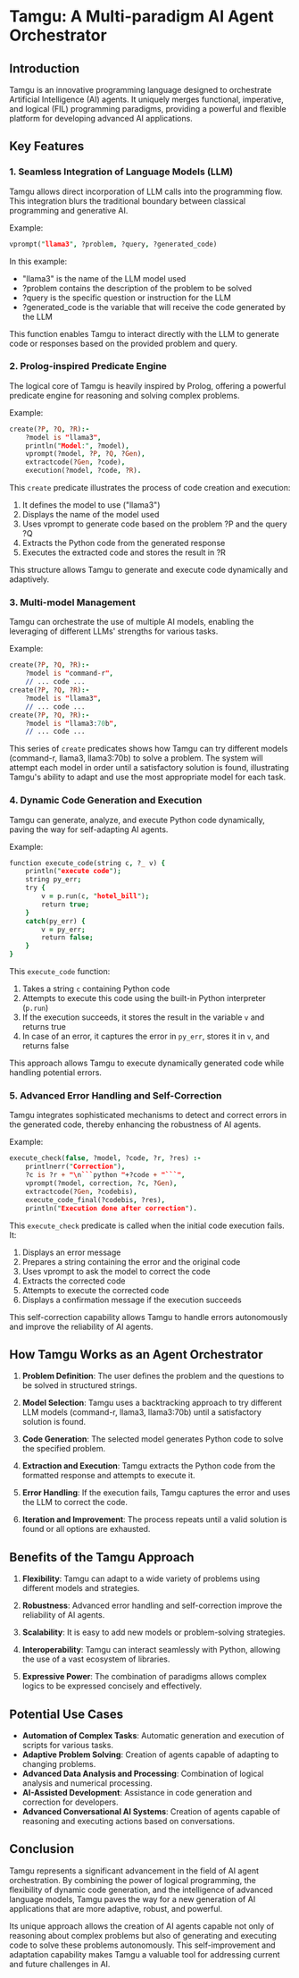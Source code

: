 # Tamgu: A Multi-paradigm AI Agent Orchestrator

## Introduction

Tamgu is an innovative programming language designed to orchestrate Artificial Intelligence (AI) agents. It uniquely merges functional, imperative, and logical (FIL) programming paradigms, providing a powerful and flexible platform for developing advanced AI applications.

## Key Features

### 1. Seamless Integration of Language Models (LLM)

Tamgu allows direct incorporation of LLM calls into the programming flow. This integration blurs the traditional boundary between classical programming and generative AI.

Example:
```prolog
vprompt("llama3", ?problem, ?query, ?generated_code)
```
In this example:
- "llama3" is the name of the LLM model used
- ?problem contains the description of the problem to be solved
- ?query is the specific question or instruction for the LLM
- ?generated_code is the variable that will receive the code generated by the LLM

This function enables Tamgu to interact directly with the LLM to generate code or responses based on the provided problem and query.

### 2. Prolog-inspired Predicate Engine

The logical core of Tamgu is heavily inspired by Prolog, offering a powerful predicate engine for reasoning and solving complex problems.

Example:
```prolog
create(?P, ?Q, ?R):-
    ?model is "llama3",
    println("Model:", ?model),
    vprompt(?model, ?P, ?Q, ?Gen),
    extractcode(?Gen, ?code),
    execution(?model, ?code, ?R).
```
This `create` predicate illustrates the process of code creation and execution:
1. It defines the model to use ("llama3")
2. Displays the name of the model used
3. Uses vprompt to generate code based on the problem ?P and the query ?Q
4. Extracts the Python code from the generated response
5. Executes the extracted code and stores the result in ?R

This structure allows Tamgu to generate and execute code dynamically and adaptively.

### 3. Multi-model Management

Tamgu can orchestrate the use of multiple AI models, enabling the leveraging of different LLMs' strengths for various tasks.

Example:
```prolog
create(?P, ?Q, ?R):-
    ?model is "command-r",
    // ... code ...
create(?P, ?Q, ?R):-
    ?model is "llama3",
    // ... code ...
create(?P, ?Q, ?R):-
    ?model is "llama3:70b",
    // ... code ...
```
This series of `create` predicates shows how Tamgu can try different models (command-r, llama3, llama3:70b) to solve a problem. The system will attempt each model in order until a satisfactory solution is found, illustrating Tamgu's ability to adapt and use the most appropriate model for each task.

### 4. Dynamic Code Generation and Execution

Tamgu can generate, analyze, and execute Python code dynamically, paving the way for self-adapting AI agents.

Example:
```prolog
function execute_code(string c, ?_ v) {
    println("execute code");
    string py_err;
    try {
        v = p.run(c, "hotel_bill");
        return true;
    }
    catch(py_err) {
        v = py_err;
        return false;
    }
}
```
This `execute_code` function:
1. Takes a string `c` containing Python code
2. Attempts to execute this code using the built-in Python interpreter (`p.run`)
3. If the execution succeeds, it stores the result in the variable `v` and returns true
4. In case of an error, it captures the error in `py_err`, stores it in `v`, and returns false

This approach allows Tamgu to execute dynamically generated code while handling potential errors.

### 5. Advanced Error Handling and Self-Correction

Tamgu integrates sophisticated mechanisms to detect and correct errors in the generated code, thereby enhancing the robustness of AI agents.

Example:
```prolog
execute_check(false, ?model, ?code, ?r, ?res) :-
    printlnerr("Correction"),
    ?c is ?r + "\n```python "+?code + "```",
    vprompt(?model, correction, ?c, ?Gen),
    extractcode(?Gen, ?codebis),
    execute_code_final(?codebis, ?res),
    println("Execution done after correction").
```
This `execute_check` predicate is called when the initial code execution fails. It:
1. Displays an error message
2. Prepares a string containing the error and the original code
3. Uses vprompt to ask the model to correct the code
4. Extracts the corrected code
5. Attempts to execute the corrected code
6. Displays a confirmation message if the execution succeeds

This self-correction capability allows Tamgu to handle errors autonomously and improve the reliability of AI agents.

## How Tamgu Works as an Agent Orchestrator

1. **Problem Definition**: The user defines the problem and the questions to be solved in structured strings.

2. **Model Selection**: Tamgu uses a backtracking approach to try different LLM models (command-r, llama3, llama3:70b) until a satisfactory solution is found.

3. **Code Generation**: The selected model generates Python code to solve the specified problem.

4. **Extraction and Execution**: Tamgu extracts the Python code from the formatted response and attempts to execute it.

5. **Error Handling**: If the execution fails, Tamgu captures the error and uses the LLM to correct the code.

6. **Iteration and Improvement**: The process repeats until a valid solution is found or all options are exhausted.

## Benefits of the Tamgu Approach

1. **Flexibility**: Tamgu can adapt to a wide variety of problems using different models and strategies.

2. **Robustness**: Advanced error handling and self-correction improve the reliability of AI agents.

3. **Scalability**: It is easy to add new models or problem-solving strategies.

4. **Interoperability**: Tamgu can interact seamlessly with Python, allowing the use of a vast ecosystem of libraries.

5. **Expressive Power**: The combination of paradigms allows complex logics to be expressed concisely and effectively.

## Potential Use Cases

- **Automation of Complex Tasks**: Automatic generation and execution of scripts for various tasks.
- **Adaptive Problem Solving**: Creation of agents capable of adapting to changing problems.
- **Advanced Data Analysis and Processing**: Combination of logical analysis and numerical processing.
- **AI-Assisted Development**: Assistance in code generation and correction for developers.
- **Advanced Conversational AI Systems**: Creation of agents capable of reasoning and executing actions based on conversations.

## Conclusion

Tamgu represents a significant advancement in the field of AI agent orchestration. By combining the power of logical programming, the flexibility of dynamic code generation, and the intelligence of advanced language models, Tamgu paves the way for a new generation of AI applications that are more adaptive, robust, and powerful.

Its unique approach allows the creation of AI agents capable not only of reasoning about complex problems but also of generating and executing code to solve these problems autonomously. This self-improvement and adaptation capability makes Tamgu a valuable tool for addressing current and future challenges in AI.
